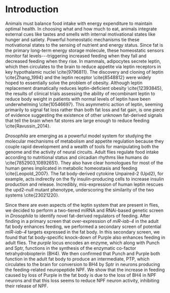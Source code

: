 # Introduction
Animals must balance food intake with energy expenditure to maintain optimal health.
In choosing what and how much to eat, animals integrate external cues like tastes and smells with internal motivational states like hunger and satiety.
Powerful homeostatic mechanisms tie these motivational states to the sensing of nutrient and energy status.
Since fat is the primary long-term energy storage molecule, these homeostatic sensors monitor fat levels---triggering increased feeding when they fall and decreased feeding when they rise.
In mammals, adipocytes secrete leptin, which then circulates to the brain to reduce appetite via leptin receptors in key hypothalamic nuclei \cite{9796811}.
The discovery and cloning of leptin \cite{Zhang_1994} and the leptin receptor \cite{8548812} were widely hoped to essentially solve the problem of obesity.
Although leptin replacement dramatically reduces leptin-deficient obesity \cite{12393845}, the results of clinical trials assessing the ability of recombinant leptin to reduce body weight in patients with normal levels of leptin have been underwhelming \cite{10546697}.
This asymmetric action of leptin, seeming primarily to signal fat loss rather than both fat loss and fat gain, is one piece of evidence suggesting the existence of other unknown fat-derived signals that tell the brain when fat stores are large enough to reduce feeding \cite{Ravussin_2014}.

_Drosophila_ are emerging as a powerful model system for studying the molecular mechanisms of metabolism and appetite regulation because they couple rapid development and a wealth of tools for manipulating both the genome and the activity of neural circuits.
Adult flies regulate food intake according to nutritional status and circadian rhythms like humans do \cite{7852903,10892651}.
They also have clear homologues for most of the human genes implicated in metabolic homeostasis and feeding \cite{Leopold_2007}.
The fat body-derived cytokine Unpaired-2 (Upd2), for example, acts indirectly on the fly insulin-producing cells to increase insulin production and release.
Incredibly, mis-expression of human leptin rescues the upd2-null mutant phenotype, underscoring the similarity of the two systems \cite{23021220}.

Since there are even aspects of the leptin system that are present in flies, we decided to perform a two-tiered miRNA and RNAi-based genetic screen in _Drosophila_ to identify novel fat-derived regulators of feeding.
After finding in a primary screen that over-expression of _miR-iab-4_ in the adult fat body enhances feeding, we performed a secondary screen of potential _miR-iab-4_ targets expressed in the fat body.
In this secondary screen, we found that fat body-specific knock-down of Purple also enhances feeding in adult flies.
The _purple_ locus encodes an enzyme, which along with Punch and Sptr, functions in the synthesis of the enzymatic co-factor tetrahydrobiopterin (BH4).
We then confirmed that Punch and Purple both function in the adult fat body to produce an intermediate, PTP, which circulates to the brain for conversion to BH4 by Sptr in neurons producing the feeding-related neuropeptide NPF.
We show that the increase in feeding caused by loss of Purple in the fat body is due to the loss of BH4 in NPF neurons and that this loss seems to reduce NPF neuron activity, inhibiting their release of NPF.

